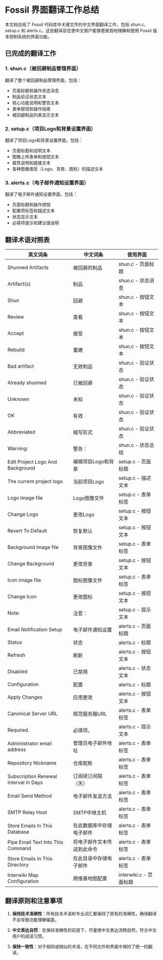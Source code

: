 # Fossil 界面翻译工作总结

本文档总结了 Fossil 代码库中关键文件的中文界面翻译工作，包括 shun.c、setup.c 和 alerts.c。这些翻译旨在使中文用户能够更直观地理解和使用 Fossil 版本控制系统的界面功能。

## 已完成的翻译工作

### 1. shun.c（被回避制品管理界面）

翻译了整个被回避制品管理界面，包括：
- 页面标题和操作状态消息
- 制品验证状态文本
- 核心功能说明和警告文本
- 表单按钮和操作指南
- 被回避制品列表显示文本

### 2. setup.c（项目Logo和背景设置界面）

翻译了项目Logo和背景设置界面，包括：
- 页面标题和说明文本
- 图像上传表单和按钮文本
- 属性说明和链接文本
- 各种图像类型（Logo、背景、图标）的描述文本

### 3. alerts.c（电子邮件通知设置界面）

翻译了电子邮件通知设置界面，包括：
- 页面标题和操作按钮
- 配置项标签和描述文本
- 状态显示文本
- 必填项提示和建议值说明

## 翻译术语对照表

| 英文词条 | 中文词条 | 使用界面 |
|---------|---------|---------|
| Shunned Artifacts | 被回避的制品 | shun.c - 页面标题 |
| Artifact(s) | 制品 | shun.c - 状态消息 |
| Shun | 回避 | shun.c - 按钮文本 |
| Review | 查看 | shun.c - 按钮文本 |
| Accept | 接受 | shun.c - 按钮文本 |
| Rebuild | 重建 | shun.c - 按钮文本 |
| Bad artifact | 无效制品 | shun.c - 验证状态 |
| Already shunned | 已被回避 | shun.c - 验证状态 |
| Unknown | 未知 | shun.c - 验证状态 |
| OK | 有效 | shun.c - 验证状态 |
| Abbreviated | 缩写形式 | shun.c - 验证状态 |
| Warning: | 警告： | shun.c - 状态总结 |
| Edit Project Logo And Background | 编辑项目Logo和背景 | setup.c - 页面标题 |
| The current project logo | 当前项目Logo | setup.c - 描述文本 |
| Logo Image file | Logo图像文件 | setup.c - 表单标签 |
| Change Logo | 更改Logo | setup.c - 按钮文本 |
| Revert To Default | 恢复默认 | setup.c - 按钮文本 |
| Background image file | 背景图像文件 | setup.c - 表单标签 |
| Change Background | 更改背景 | setup.c - 按钮文本 |
| Icon image file | 图标图像文件 | setup.c - 表单标签 |
| Change Icon | 更改图标 | setup.c - 按钮文本 |
| Note: | 注意： | setup.c - 提示文本 |
| Email Notification Setup | 电子邮件通知设置 | alerts.c - 页面标题 |
| Status | 状态 | alerts.c - 标题 |
| Refresh | 刷新 | alerts.c - 按钮文本 |
| Disabled | 已禁用 | alerts.c - 状态文本 |
| Configuration | 配置 | alerts.c - 标题 |
| Apply Changes | 应用更改 | alerts.c - 按钮文本 |
| Canonical Server URL | 规范服务器URL | alerts.c - 表单标签 |
| Required. | 必填项。 | alerts.c - 提示文本 |
| Administrator email address | 管理员电子邮件地址 | alerts.c - 表单标签 |
| Repository Nickname | 仓库昵称 | alerts.c - 表单标签 |
| Subscription Renewal Interval In Days | 订阅续订间隔（天） | alerts.c - 表单标签 |
| Email Send Method | 电子邮件发送方法 | alerts.c - 表单标签 |
| SMTP Relay Host | SMTP中继主机 | alerts.c - 表单标签 |
| Store Emails In This Database | 在此数据库中存储电子邮件 | alerts.c - 表单标签 |
| Pipe Email Text Into This Command | 将电子邮件文本传送到此命令 | alerts.c - 表单标签 |
| Store Emails In This Directory | 在此目录中存储电子邮件 | alerts.c - 表单标签 |
| Interwiki Map Configuration | 跨维基地图配置 | interwiki.c - 页面标题 |

## 翻译原则和注意事项

1. **保持技术准确性**：所有技术术语和专业词汇都保持了原有的准确性，确保翻译不会导致功能理解偏差。

2. **中文表达自然**：在保持准确性的前提下，尽量使中文表达流畅自然，符合中文用户的阅读习惯。

3. **保持一致性**：对于相同或相似的术语，在不同文件和界面中保持了统一的翻译。